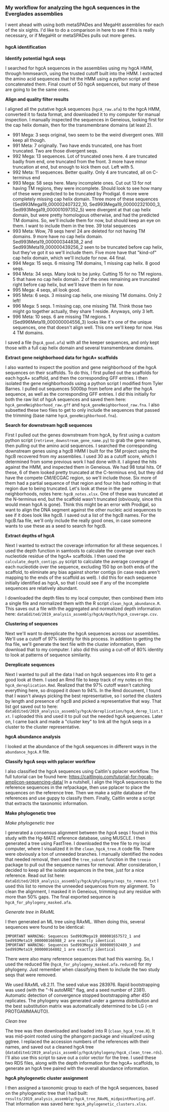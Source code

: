 ### My workflow for analyzing the hgcA sequences in the Everglades assemblies

I went ahead with using both metaSPADes and MegaHit assemblies for each of the six sights.
I'd like to do a comparison in here to see if this is really necessary, or if MegaHit or metaSPADes pulls out more genes.

#### hgcA identification


**Identify potential hgcA seqs**

I searched for hgcA sequences in the assemblies using my hgcA HMM, through hmmsearch, using the trusted cutoff built into the HMM.
I extracted the amino acid sequences that hit the HMM using a python script and concatenated them.
Final count of 50 hgcA sequences, but many of these are going to be the same ones.

**Align and quality filter results**

I aligned all the putative hgcA sequences (`hgcA_raw.afa`) to the hgcA HMM, converted it to fasta format, and downloaded it to my computer for manual inspection.
I manually inspected the sequences in Geneious, looking first for the cap helix domain, then for the transmembrane domains (at least 2).
- 991 Mega: 3 seqs original, two seem to be the weird divergent ones. Will keep all though.
- 991 Meta: 7 originally. Two have ends truncated, one has front truncated. Two are those divergent seqs.
- 992 Mega: 13 sequences. Lot of truncated ones here. 4 are truncated badly from end, one truncated from the front. 3 more have minor truncation at end, but enough to kick them out. Left with 5.
- 992 Meta: 11 sequences. Better quality. Only 4 are truncated, all on C-terminus end
- 993 Mega: 58 seqs here. Many incomplete ones. Cut out 13 for not having TM regions, they were incomplete. Should look to see how many of these were predicted to be truncated by Prodigal. 6 more were completely missing cap helix domain. Three more of these sequences (Sed993Mega19_000002407322_10, Sed993Mega19_000002321000_3, Sed993Mega19_000001097352_5) were divergent at that cap helix domain, but were pretty homologous otherwise, and had the predicted TM domains. So, we'll include them for now, but should keep an eye on them. I want to include them in the tree. 39 total sequences
- 993 Meta: Wow, 78 seqs here! 24 are deleted for not having TM domains. 9 more have no cap helix domain. Sed993Meta19_000000344838_2 and Sed993Meta19_000000439256_2 seen to be truncated before cap helix, but they've got it so we'll include them. Five more have that "kind-of" cap helix domain, which we'll include for now. 44 final.
- 994 Mega: 15 seqs. 6 missing TM domains, 1 missing cap helix. 8 good seqs.
- 994 Meta: 34 seqs. Many look to be junky. Cutting 15 for no TM regions. 5 that have no cap helix domain. 2 of the ones remaining are truncated right before cap helix, but we'll leave them in for now.
- 995 Mega: 4 seqs, all look good.
- 995 Meta: 6 seqs. 3 missing cap helix, one missing TM domains. Only 2 left!
- 996 Mega: 5 seqs. 1 missing cap, one missing TM. Think those two might go together actually, they share 1 reside. Anyways, only 3 left.
- 996 Meta: 10 seqs. 6 are missing TM regions. 1 (Sed996Meta19_000000004556_3) looks like it's one of the unique sequences, one that doesn't align well. This one we'll keep for now. Has 4 TM domains.

I saved a file (`hgcA_good.afa`) with all the keeper sequences, and only kept those with a full cap helix domain and several transmembrane domains.



**Extract gene neighborhood data for hgcA+ scaffolds**

I also wanted to inspect the position and gene neighborhood of the hgcA sequences on their scaffolds.
To do this, I first pulled out the scaffolds for each hgcA+ scaffold, and then the corresponding GFF entries.
I then isolated the gene neighborhoods using a python script I modified from Tyler Barnes.
I pulled out sequences 5000bp from before and after the hgcA sequence, as well as the corresponding GFF entries.
I did this initially for both the raw list of hgcA sequences and saved them here: `hgcA_geneNeighborhood_raw.gff` and `hgcA_geneNeighborhood_raw.fna`.
I also subsetted these two files to get to only include the sequences that passed the trimming (base name `hgcA_geneNeighborhood.fna`).



**Search for downstream hgcB sequences**

First I pulled out the genes downstream from hgcA, by first using a custom python script (`retrieve_downstream_gene_name.py`) to grab the gene names, then pulling out the amino acid sequences.
I searched the corresponding downstream genes using a hgcB HMM I built for the 5M project using the hgcB recovered from my assemblies.
I used 30 as a cutoff score, which I determined from some previous work I had done with it.
I aligned the hits against the HMM, and inspected them in Geneious.
We had 98 total hits.
Of these, 6 of them looked pretty truncated at the C-terminus end, but they did have the compete CM/IECGAC region, so we'll include those.
Six more of them had a partial sequence of that region and four hits had nothing in that region due to being truncated.
Let's look at these in the gene neighborhoods, notes here:  `hgcB_notes.xlsx`.
One of these was truncated at the N-terminus end, but the scaffold wasn't truncated (obviously, since this would mean hgcA is gone).
Think this might be an error with Prodigal, so want to align the DNA segment against the other nucleic acid sequences to see if it does look like hgcB.
I saved out a list of the hgcB names.
For the hgcB.faa file, we'll only include the really good ones, in case someone wants to use these as a seed to search for hgcB.

**Extract depths of hgcA**

Next I wanted to extract the coverage information for all these sequences.
I used the depth function in samtools to calculate the coverage over each nucleotide residue of the hgcA+ scaffolds.
I then used the `calculate_depth_contigs.py` script to calculate the average coverage of each nucleotide over the sequence, excluding 150 bp on both ends of the scaffold, to eliminate any bias against shorter contigs (in case reads aren't mapping to the ends of the scaffold as well).
I did this for each sequence initially identified as hgcA, so that I could see if any of the incomplete sequences are relatively abundant.

I downloaded the depth files to my local computer, then combined them into a single file and normalized them with the R script `clean_hgcA_abundance.R`.
This saves out a file with the aggregated and normalized depth information here: `dataEdited/2019_analysis_assembly/hgcA/depth/hgcA_coverage.csv`.



**Clustering of sequences**

Next we'll want to dereplicate the hgcA sequences across our assemblies.
We'll use a cutoff of 97% identity for this process.
In addition to getting the fna file, we'll generate the text file with the cluster information, then download that to my computer.
I also did this using a cut-off of 80% identity to look at patterns of sequence similarity.

**Dereplicate sequences**

Next I wanted to pull all the data I had on hgcA sequences into R to get a good look at them.
I used an Rmd file to keep track of my notes on this: `hgcA_dereplication.Rmd`.
Realized that the 97% cutoff wasn't catching everything here, so dropped it down to 94%.
In the Rmd document, I found that I wasn't always picking the best representative, so I sorted the clusters by length and presence of hgcB and picked a representative that way.
That list got saved out to here: `dataEdited/2019_analysis_assembly/hgcA/dereplication/hgcA_derep_list.txt`.
I uploaded this and used it to pull out the needed hgcA sequences.
Later on, I came back and made a "cluster key" to link all the hgcA seqs in a cluster to the cluster representative.

**hgcA abundance analysis**

I looked at the abundance of the hgcA sequences in different ways in the `abundance_hgcA.R` file.


**Classify hgcA seqs with pplacer workflow**

I also classified the hgcA sequences using Caitlin's pplacer workflow.
The full tutorial can be found here: https://caitlingio.com/tutorial-for-hgcab-amplicon-sequencing-data/
In a nutshell, I align the HgcA sequences to the reference sequences in the refpackage, then use pplacer to place the sequences on the reference tree.
Then we make a sqlite database of the references and use guppy to classify them.
Finally, Caitlin wrote a script that extracts the taxonomic information.


**Make phylogenetic tree**

*Make phylogenetic tree*

I generated a consensus alignment between the *hgcA* seqs I found in this study with the Hg-MATE reference database, using MUSCLE.
I then generated a tree using FastTree.
I downloaded the tree file to my local computer, where I visualized it in the `clean_hgcA_tree.R` code file.
There were obviously a ton of unneeded branches.
I manually identified the nodes that needed removal, then used the `tree_subset` function in the `treeio` package to pull out the sequence names for removal.
After consideration, I decided to keep all the isolate sequences in the tree, just for a nice reference.
Read out list here: `dataEdited/2019_analysis_assembly/hgcA/phylogeny/seqs_to_remove.txt`
I used this list to remove the unneeded sequences from my alignment.
To clean the alignment, I masked it in Geneious, trimming out any residue with more than 50% gaps.
The final exported sequence is `hgcA_for_phylogeny_masked.afa`.

*Generate tree in RAxML*

I then generated an ML tree using RAxML.
When doing this, several sequences were found to be identical:
```
IMPORTANT WARNING: Sequences Sed993Mega19_000001657572_1 and Sed993Meta19_000000166988_2 are exactly identical
IMPORTANT WARNING: Sequences Sed993Mega19_000000592489_3 and Sed993Meta19_000000164802_1 are exactly identical
```
There were also many reference sequences that had this warning.
So, I used the reduced file (`hgcA_for_phylogeny_masked.afa.reduced`) for my phylogeny.
Just remember when classifying them to include the two study seqs that were removed.

We used RAxML v8.2.11.
The seed value was 283976.
Rapid bootstrapping was used (with the "-N autoMRE" flag, and a seed number of 2381).
Automatic detection of convergence stopped bootstrapping after 450 replicates.
The phylogeny was generated under a gamma distribution and the best substitution matrix was automatically determined to be LG (-m PROTGAMMAAUTO).

*Clean tree*

The tree was then downloaded and loaded into R (`clean_hgcA_tree.R`).
It was mid-point rooted using the phangorn package and visualized using ggtree.
I replaced the accession numbers of the references with their names, and saved out a cleaned hgcA tree (`dataEdited/2019_analysis_assembly/hgcA/phylogeny/hgcA_clean_tree.rds`).
I'll also use this script to save out a color vector for the tree.
I used these two RDS files, along with the depth information for the hgcA+ scaffolds, to generate an hgcA tree paired with the overall abundance information.


**hgcA phylogenetic cluster assignment**

I then assigned a taxonomic group to each of the hgcA sequences, based on the phylogenetic tree that I had built: `results/2019_analysis_assembly/hgcA_tree_RAxML_midpointRooting.pdf`.
That information was saved here: `hgcA_phylogenetic_clusters.xlsx`.
